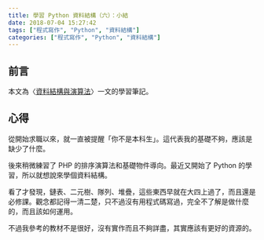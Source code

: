 ```yaml
---
title: 學習 Python 資料結構（六）：小結
date: 2018-07-04 15:27:42
tags: ["程式寫作", "Python", "資料結構"]
categories: ["程式寫作", "Python", "資料結構"]
---
```


## 前言
本文為〈[資料結構與演算法](https://legacy.gitbook.com/book/yuanbin/algorithm/details/zh-tw)〉一文的學習筆記。

## 心得
從開始求職以來，就一直被提醒「你不是本科生」。這代表我的基礎不夠，應該是缺少了什麼。

後來稍微練習了 PHP 的排序演算法和基礎物件導向。最近又開始了 Python 的學習，所以就想說來學個資料結構。

看了才發現，鏈表、二元樹、隊列、堆疊，這些東西早就在大四上過了，而且還是必修課。觀念都記得一清二楚，只不過沒有用程式碼寫過，完全不了解是做什麼的，而且該如何運用。

不過我參考的教材不是很好，沒有實作而且不夠詳盡，其實應該有更好的資源的。